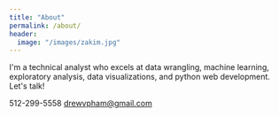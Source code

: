 ```yaml
---
title: "About"
permalink: /about/
header:
  image: "/images/zakim.jpg"
---
```


I'm a technical analyst who excels at data wrangling, machine learning, exploratory analysis, data visualizations, and python web development. Let's talk!


512-299-5558
drewvpham@gmail.com
